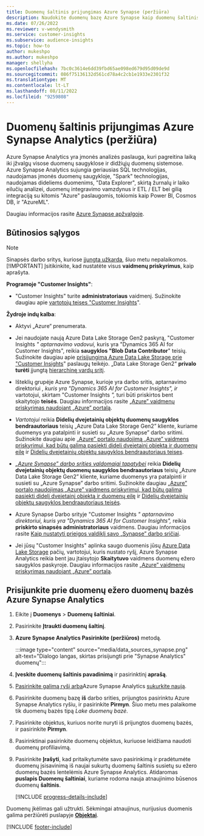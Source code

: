 ```yaml
---
title: Duomenų šaltinis prijungimas Azure Synapse (peržiūra)
description: Naudokite duomenų bazę Azure Synapse kaip duomenų šaltinis Dynamics 365 Customer Insights.
ms.date: 07/26/2022
ms.reviewer: v-wendysmith
ms.service: customer-insights
ms.subservice: audience-insights
ms.topic: how-to
author: mukeshpo
ms.author: mukeshpo
manager: shellyha
ms.openlocfilehash: 7bc0c3614e6dd39fbd65ae098ed679d95d09de9d
ms.sourcegitcommit: 086f75136132d561cd78a4c2cb1e1933e2301f32
ms.translationtype: MT
ms.contentlocale: lt-LT
ms.lasthandoff: 08/11/2022
ms.locfileid: "9259808"
---
```

# <a name="connect-an-azure-synapse-analytics-data-source-preview"></a>Duomenų šaltinis prijungimas Azure Synapse Analytics (peržiūra)

Azure Synapse Analytics yra įmonės analizės paslauga, kuri pagreitina laiką iki įžvalgų visose duomenų saugyklose ir didžiųjų duomenų sistemose. Azure Synapse Analytics sujungia geriausias SQL technologijas, naudojamas įmonės duomenų saugykloje, "Spark" technologijas, naudojamas dideliems duomenims, "Data Explorer", skirtą žurnalų ir laiko eilučių analizei, duomenų integravimo vamzdynus ir ETL / ELT bei gilią integraciją su kitomis "Azure" paslaugomis, tokiomis kaip Power BI, Cosmos DB, ir "AzureML".

Daugiau informacijos rasite [Azure Synapse apžvalgoje](/azure/synapse-analytics/overview-what-is).

## <a name="prerequisites"></a>Būtinosios sąlygos

> [!NOTE]
> Sinapsės darbo sritys, kuriose [įjungta užkarda,](/azure/synapse-analytics/security/synapse-workspace-ip-firewall) šiuo metu nepalaikomos.
> [!IMPORTANT]
> Įsitikinkite, kad nustatėte visus **vaidmenų priskyrimus**, kaip aprašyta.  

**Programoje "Customer Insights"**:

* "Customer Insights" turite **administratoriaus** vaidmenį. Sužinokite daugiau apie [vartotojų teises "Customer Insights](permissions.md#add-users)".

**Žydroje indų kalba**:

- Aktyvi „Azure“ prenumerata.

- Jei naudojate naują Azure Data Lake Storage Gen2 paskyrą, "Customer Insights *" aptarnavimo vadovui,* kuris yra "Dynamics 365 AI for Customer Insights", reikia **saugyklos "Blob Data Contributor**" teisių. Sužinokite daugiau apie [prisijungimą Azure Data Lake Storage prie "Customer Insights](connect-service-principal.md)" paslaugų teikėjo. „Data Lake Storage Gen2“ **privalo turėti** įjungtą [hierarchinę vardų sritį](/azure/storage/blobs/data-lake-storage-namespace).

- Išteklių grupėje Azure Synapse, kurioje yra darbo sritis, aptarnavimo direktoriui *, kuris yra "Dynamics 365 AI for Customer Insights", ir* vartotojui, skirtam "Customer Insights *",* turi būti priskirtos bent skaitytojo **teisės**. Daugiau informacijos rasite [„Azure” vaidmenų priskyrimas naudojant „Azure” portalą](/azure/role-based-access-control/role-assignments-portal).

- *Vartotojui* reikia **Didelių dvejetainių objektų duomenų saugyklos bendraautoriaus** teisių „Azure Data Lake Storage Gen2” kliente, kuriame duomenys yra patalpinti ir susieti su „Azure Synapse” darbo sritimi. Sužinokite daugiau apie [„Azure” portalo naudojimą „Azure” vaidmens priskyrimui, kad būtų galima pasiekti didelį dvejetainį objektą ir duomenų eilę](/azure/storage/common/storage-auth-aad-rbac-portal) ir [Didelių dvejetainių objektų saugyklos bendraautoriaus teises](/azure/role-based-access-control/built-in-roles#storage-blob-data-contributor).

- *[„Azure Synapse” darbo srities valdomajai tapatybei](/azure/synapse-analytics/security/synapse-workspace-managed-identity)* reikia **Didelių dvejetainių objektų duomenų saugyklos bendraautoriaus** teisių „Azure Data Lake Storage Gen2” kliente, kuriame duomenys yra patalpinti ir susieti su „Azure Synapse” darbo sritimi. Sužinokite daugiau [„Azure” portalo naudojimas „Azure” vaidmens priskyrimui, kad būtų galima pasiekti didelį dvejetainį objektą ir duomenų eilę](/azure/storage/common/storage-auth-aad-rbac-portal) ir [Didelių dvejetainių objektų saugyklos bendraautoriaus teisės](/azure/role-based-access-control/built-in-roles#storage-blob-data-contributor).

- Azure Synapse Darbo srityje "Customer Insights *" aptarnavimo direktoriui, kuris yra "Dynamics 365 AI for Customer Insights",* reikia **priskirto sinapsės administratoriaus** vaidmens. Daugiau informacijos rasite [Kaip nustatyti prieigos valdiklį savo „Synapse” darbo sričiai](/azure/synapse-analytics/security/how-to-set-up-access-control).

- Jei jūsų "Customer Insights" aplinka saugo duomenis jūsų [Azure Data Lake Storage](own-data-lake-storage.md) pačių, vartotojui, kuris nustato ryšį, Azure Synapse Analytics reikia bent jau įtaisytojo **Skaitytuvo** vaidmens duomenų ežero saugyklos paskyroje. Daugiau informacijos rasite [„Azure” vaidmenų priskyrimas naudojant „Azure” portalą](/azure/role-based-access-control/role-assignments-portal).

## <a name="connect-to-the-data-lake-database-in-azure-synapse-analytics"></a>Prisijunkite prie duomenų ežero duomenų bazės Azure Synapse Analytics

1. Eikite į **Duomenys** > **Duomenų šaltiniai**.

1. Pasirinkite **Įtraukti duomenų šaltinį**.

1. **Azure Synapse Analytics Pasirinkite (peržiūros)** metodą.

   :::image type="content" source="media/data_sources_synapse.png" alt-text="Dialogo langas, skirtas prisijungti prie &quot;Synapse Analytics&quot; duomenų":::
  
1. **Įveskite duomenų šaltinis pavadinimą** ir pasirinktinį **aprašą**.

1. [Pasirinkite galimą ryšį arba](connections.md)Azure Synapse Analytics [sukurkite naują](export-azure-synapse-analytics.md#set-up-connection-to-azure-synapse).

1. Pasirinkite duomenų bazę **iš** darbo srities, prijungtos pasirinktu Azure Synapse Analytics ryšiu, ir pasirinkite **Pirmyn**. Šiuo metu mes palaikome tik duomenų bazės tipą *Lake duomenų bazė*.

1. Pasirinkite objektus, kuriuos norite nuryti iš prijungtos duomenų bazės, ir pasirinkite **Pirmyn**.

1. Pasirinktinai pasirinkite duomenų objektus, kuriuose leidžiama naudoti duomenų profiliavimą.

1. Pasirinkite **Įrašyti**, kad pritaikytumėte savo pasirinkimą ir pradėtumėte duomenų įsisavinimą iš naujai sukurtų duomenų šaltinis susietų su ežero duomenų bazės lentelėmis Azure Synapse Analytics. Atidaromas **puslapis Duomenų šaltiniai**, kuriame rodoma nauja atnaujinimo būsenos duomenų **šaltinis**.

   [!INCLUDE [progress-details-include](includes/progress-details-pane.md)]

Duomenų įkėlimas gali užtrukti. Sėkmingai atnaujinus, nurijusius duomenis galima peržiūrėti puslapyje [**Objektai**](entities.md).

[!INCLUDE [footer-include](includes/footer-banner.md)]
